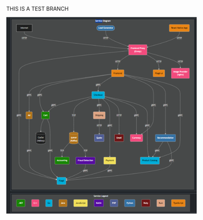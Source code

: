 THIS IS A TEST BRANCH


![](https://github.com/akhileehh/E-commerce-app-demo/blob/str/Architecture/Screenshot%202025-05-22%20165337.png?raw=true)
